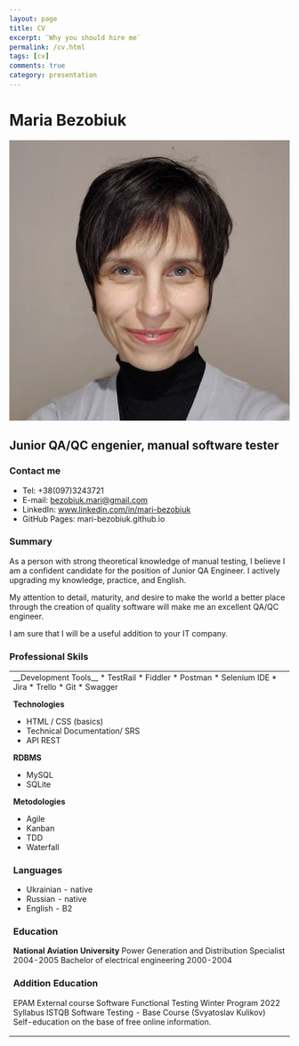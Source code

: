 ```yaml
---
layout: page
title: CV
excerpt: ¨Why you should hire me¨
permalink: /cv.html
tags: [cv]
comments: true
category: presentation
---
```


# Maria Bezobiuk

![](images/photo_bio.jpg)

## Junior QA/QC engenier, manual software tester

### Contact me

* Tel: +38(097)3243721
* E-mail: bezobiuk.mari@gmail.com
* LinkedIn: www.linkedin.com/in/mari-bezobiuk
* GitHub Pages: mari-bezobiuk.github.io


### Summary

As a person with strong theoretical knowledge of manual testing, I 
believe I am a confident candidate for the position of Junior QA Engineer. 
I actively upgrading my knowledge, practice, and English.

My attention to detail, maturity, and desire to make the world a better 
place through the creation of quality software will make me an excellent 
QA/QC engineer.

I am sure that I will be a useful addition to your IT company.


### Professional Skils

<table>
<tr>
<td>
__Development Tools__
* TestRail
* Fiddler
* Postman
* Selenium IDE
* Jira
* Trello
* Git
* Swagger

__Technologies__
* HTML / CSS (basics)
* Technical Documentation/ SRS
* API REST


__RDBMS__
* MySQL
* SQLite

__Metodologies__
* Agile
* Kanban
* TDD
* Waterfall

### Languages
* Ukrainian - native
* Russian - native
* English - B2

### Education

**National Aviation University**
Power Generation and Distribution Specialist
2004-2005
Bachelor of electrical engineering
2000-2004


### Addition Education

EPAM External course Software Functional Testing Winter Program 2022
Syllabus ISTQB
Software Testing - Base Course (Svyatoslav Kulikov)
Self-education on the base of free online information.

</td>
</tr>
</table>
